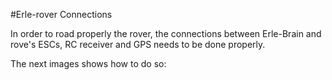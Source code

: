 #Erle-rover Connections

In order to road properly the rover, the connections between Erle-Brain and rove's ESCs, RC receiver and GPS needs to be done properly.

The next images shows how to do so:

